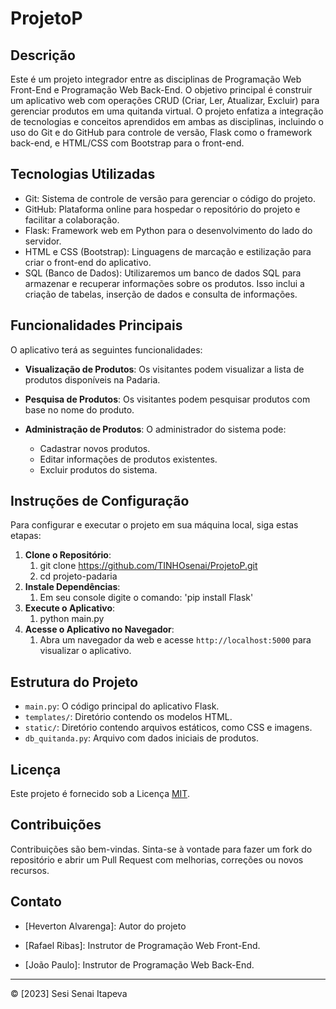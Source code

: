 # ProjetoP

## Descrição

Este é um projeto integrador entre as disciplinas de Programação Web Front-End e Programação Web Back-End. O objetivo principal é construir um aplicativo web com operações CRUD (Criar, Ler, Atualizar, Excluir) para gerenciar produtos em uma quitanda virtual. O projeto enfatiza a integração de tecnologias e conceitos aprendidos em ambas as disciplinas, incluindo o uso do Git e do GitHub para controle de versão, Flask como o framework back-end, e HTML/CSS com Bootstrap para o front-end.

## Tecnologias Utilizadas


- Git: Sistema de controle de versão para gerenciar o código do projeto.
- GitHub: Plataforma online para hospedar o repositório do projeto e facilitar a colaboração.
- Flask: Framework web em Python para o desenvolvimento do lado do servidor.
- HTML e CSS (Bootstrap): Linguagens de marcação e estilização para criar o front-end do aplicativo.
- SQL (Banco de Dados): Utilizaremos um banco de dados SQL para armazenar e recuperar informações sobre os produtos. Isso inclui a criação de tabelas, inserção de dados e consulta de informações.


## Funcionalidades Principais


O aplicativo terá as seguintes funcionalidades:


- **Visualização de Produtos**: Os visitantes podem visualizar a lista de produtos disponíveis na Padaria.


- **Pesquisa de Produtos**: Os visitantes podem pesquisar produtos com base no nome do produto.


- **Administração de Produtos**: O administrador do sistema pode:
  - Cadastrar novos produtos.
  - Editar informações de produtos existentes.
  - Excluir produtos do sistema.


## Instruções de Configuração


Para configurar e executar o projeto em sua máquina local, siga estas etapas:


1. **Clone o Repositório**:
   1. git clone https://github.com/TINHOsenai/ProjetoP.git
   2. cd projeto-padaria
2. **Instale Dependências**:
   1. Em seu console digite o comando: 'pip install Flask'
3. **Execute o Aplicativo**:
   1. python main.py
4. **Acesse o Aplicativo no Navegador**:
   1. Abra um navegador da web e acesse `http://localhost:5000` para visualizar o aplicativo.


## Estrutura do Projeto


- `main.py`: O código principal do aplicativo Flask.
- `templates/`: Diretório contendo os modelos HTML.
- `static/`: Diretório contendo arquivos estáticos, como CSS e imagens.
- `db_quitanda.py`: Arquivo com dados iniciais de produtos.


## Licença


Este projeto é fornecido sob a Licença [MIT](LICENSE).


## Contribuições


Contribuições são bem-vindas. Sinta-se à vontade para fazer um fork do repositório e abrir um Pull Request com melhorias, correções ou novos recursos.


## Contato
 
- [Heverton Alvarenga]: Autor do projeto

- [Rafael Ribas]: Instrutor de Programação Web Front-End.


- [João Paulo]: Instrutor de Programação Web Back-End.


---


© [2023] Sesi Senai Itapeva


 
